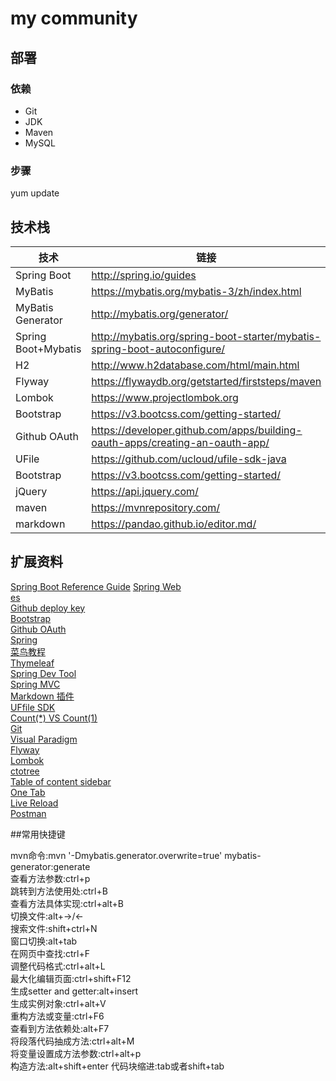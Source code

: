 ﻿

# my community
## 部署
### 依赖
- Git
- JDK
- Maven
- MySQL
### 步骤
yum update

## 技术栈
|  技术   |  链接   |
| --- | --- |
|  Spring Boot   |  http://spring.io/guides|
|   MyBatis  |  https://mybatis.org/mybatis-3/zh/index.html   |
|   MyBatis Generator  |  http://mybatis.org/generator/   |
| Spring Boot+Mybatis|http://mybatis.org/spring-boot-starter/mybatis-spring-boot-autoconfigure/|
|   H2  |   http://www.h2database.com/html/main.html  |
|   Flyway  |   https://flywaydb.org/getstarted/firststeps/maven  |
|Lombok| https://www.projectlombok.org |
|Bootstrap|https://v3.bootcss.com/getting-started/|
|Github OAuth|https://developer.github.com/apps/building-oauth-apps/creating-an-oauth-app/|
|UFile|https://github.com/ucloud/ufile-sdk-java|
|Bootstrap|https://v3.bootcss.com/getting-started/|
|jQuery|https://api.jquery.com/|
|maven|https://mvnrepository.com/|
|markdown|https://pandao.github.io/editor.md/|

## 扩展资料 
[Spring Boot Reference Guide](https://docs.spring.io/spring-boot/docs/2.0.0.RC1/reference/htmlsingle/#boot-features-embedded-database-support)
[Spring Web](https://spring.io/guides/gs/serving-web-content/)   
[es](https://elasticsearch.cn/explore)    
[Github deploy key](https://developer.github.com/v3/guides/managing-deploy-keys/#deploy-keys)    
[Bootstrap](https://v3.bootcss.com/getting-started/)    
[Github OAuth](https://developer.github.com/apps/building-oauth-apps/creating-an-oauth-app/)    
[Spring](https://docs.spring.io/spring-boot/docs/2.0.0.RC1/reference/htmlsingle/#boot-features-embedded-database-support)    
[菜鸟教程](https://www.runoob.com/mysql/mysql-insert-query.html)    
[Thymeleaf](https://www.thymeleaf.org/doc/tutorials/3.0/usingthymeleaf.html#setting-attribute-values)    
[Spring Dev Tool](https://docs.spring.io/spring-boot/docs/2.0.0.RC1/reference/htmlsingle/#using-boot-devtools)  
[Spring MVC](https://docs.spring.io/spring/docs/5.0.3.RELEASE/spring-framework-reference/web.html#mvc-handlermapping-interceptor)  
[Markdown 插件](http://editor.md.ipandao.com/)   
[UFfile SDK](https://github.com/ucloud/ufile-sdk-java)  
[Count(*) VS Count(1)](https://mp.weixin.qq.com/s/Rwpke4BHu7Fz7KOpE2d3Lw)  
[Git](https://git-scm.com/download)   
[Visual Paradigm](https://www.visual-paradigm.com)    
[Flyway](https://flywaydb.org/getstarted/firststeps/maven)  
[Lombok](https://www.projectlombok.org)    
[ctotree](https://www.octotree.io/)   
[Table of content sidebar](https://chrome.google.com/webstore/detail/table-of-contents-sidebar/ohohkfheangmbedkgechjkmbepeikkej)    
[One Tab](https://chrome.google.com/webstore/detail/chphlpgkkbolifaimnlloiipkdnihall)    
[Live Reload](https://chrome.google.com/webstore/detail/livereload/jnihajbhpnppcggbcgedagnkighmdlei/related)  
[Postman](https://chrome.google.com/webstore/detail/coohjcphdfgbiolnekdpbcijmhambjff)


##常用快捷键

mvn命令:mvn '-Dmybatis.generator.overwrite=true' mybatis-generator:generate\
查看方法参数:ctrl+p\
跳转到方法使用处:ctrl+B \
查看方法具体实现:ctrl+alt+B\
切换文件:alt+->/<-\
搜索文件:shift+ctrl+N\
窗口切换:alt+tab\
在网页中查找:ctrl+F\
调整代码格式:ctrl+alt+L\
最大化编辑页面:ctrl+shift+F12\
生成setter and getter:alt+insert\
生成实例对象:ctrl+alt+V\
重构方法或变量:ctrl+F6\
查看到方法依赖处:alt+F7\
将段落代码抽成方法:ctrl+alt+M\
将变量设置成方法参数:ctrl+alt+p\
构造方法:alt+shift+enter
代码块缩进:tab或者shift+tab

